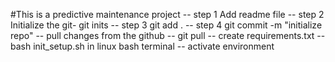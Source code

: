 #This is a predictive maintenance project
-- step 1 Add readme file
-- step 2 Initialize the git- git inits
-- step 3 git add .
-- step 4 git commit -m "initialize repo"
-- pull changes from the github -- git pull
-- create requirements.txt
-- bash init_setup.sh in linux bash terminal
-- activate environment
